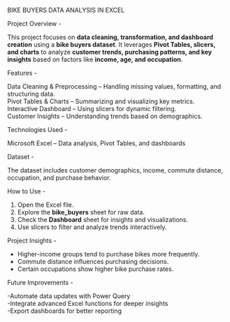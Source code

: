 BIKE BUYERS DATA ANALYSIS IN EXCEL

Project Overview -

This project focuses on **data cleaning, transformation, and dashboard creation** using a **bike buyers dataset**. It leverages **Pivot Tables, slicers, and charts** to analyze **customer trends, purchasing patterns, and key insights** based on factors like **income, age, and occupation**.  

Features -

Data Cleaning & Preprocessing – Handling missing values, formatting, and structuring data.  
Pivot Tables & Charts – Summarizing and visualizing key metrics.  
Interactive Dashboard – Using slicers for dynamic filtering.  
Customer Insights – Understanding trends based on demographics.  

Technologies Used -

Microsoft Excel – Data analysis, Pivot Tables, and dashboards  

Dataset -  

The dataset includes customer demographics, income, commute distance, occupation, and purchase behavior.  

How to Use -  

1. Open the Excel file.  
2. Explore the **bike_buyers** sheet for raw data.  
3. Check the **Dashboard** sheet for insights and visualizations.  
4. Use slicers to filter and analyze trends interactively.  

Project Insights -  

- Higher-income groups tend to purchase bikes more frequently.  
- Commute distance influences purchasing decisions.  
- Certain occupations show higher bike purchase rates.  

Future Improvements -

-Automate data updates with Power Query  
-Integrate advanced Excel functions for deeper insights  
-Export dashboards for better reporting  
